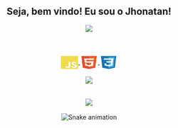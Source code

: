 
<div align="center">
<h2> Seja, bem vindo! Eu sou o Jhonatan!</h2>
</div>
<div align="center">
  <div align="center">
  <a href="https://github.com/EagleJhow">
    <img height="180em" src="https://github-readme-stats.vercel.app/api?username=eaglejhow&show_icons=true&theme=dark&include_all_commits=true&count_private=true"/>
    </div>
    </br>
</div>
</div>
</br>
 <div align="center">
<div style="display: inline_block"><br>
  <img align="center" alt="Formando-Js" height="30" width="40" src="https://raw.githubusercontent.com/devicons/devicon/master/icons/javascript/javascript-plain.svg">
  <img align="center" alt="Formando -HTML" height="30" width="40" src="https://raw.githubusercontent.com/devicons/devicon/master/icons/html5/html5-original.svg">
  <img align="center" alt="Formando-CSS" height="30" width="40" src="https://raw.githubusercontent.com/devicons/devicon/master/icons/css3/css3-original.svg">
</div>
 </div>
</br>

 <div align="center">
  <a href="https://www.instagram.com/_jhow066/" target="_blank"><img src="https://img.shields.io/badge/-Instagram-%23E4405F?style=for-the-badge&logo=instagram&logoColor=white" target="_blank"></a> 
</div>
</br>
<p align="center">   <img alingn="center" src="https://profile-counter.glitch.me/Formandodev/count.svg" /></p>


<div align="center"> 
 
  ![Snake animation](https://github.com/EagleJhow/EagleJhow/blob/output/github-contribution-grid-snake.svg)
 
</div>
